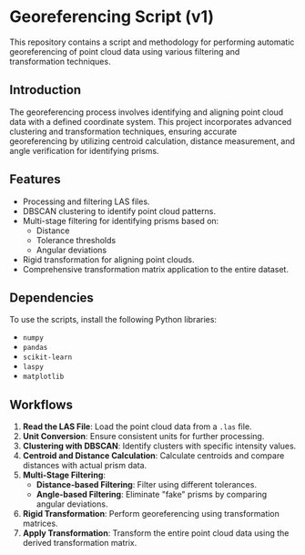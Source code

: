 # Georeferencing Script (v1)

This repository contains a script and methodology for performing automatic georeferencing of point cloud data using various filtering and transformation techniques.

## Introduction
The georeferencing process involves identifying and aligning point cloud data with a defined coordinate system. This project incorporates advanced clustering and transformation techniques, ensuring accurate georeferencing by utilizing centroid calculation, distance measurement, and angle verification for identifying prisms.

## Features
- Processing and filtering LAS files.
- DBSCAN clustering to identify point cloud patterns.
- Multi-stage filtering for identifying prisms based on:
  - Distance
  - Tolerance thresholds
  - Angular deviations
- Rigid transformation for aligning point clouds.
- Comprehensive transformation matrix application to the entire dataset.

## Dependencies
To use the scripts, install the following Python libraries:
- `numpy`
- `pandas`
- `scikit-learn`
- `laspy`
- `matplotlib`


## Workflows

1. **Read the LAS File**: Load the point cloud data from a `.las` file.
2. **Unit Conversion**: Ensure consistent units for further processing.
3. **Clustering with DBSCAN**: Identify clusters with specific intensity values.
4. **Centroid and Distance Calculation**: Calculate centroids and compare distances with actual prism data.
5. **Multi-Stage Filtering**:
   - **Distance-based Filtering**: Filter using different tolerances.
   - **Angle-based Filtering**: Eliminate "fake" prisms by comparing angular deviations.
6. **Rigid Transformation**: Perform georeferencing using transformation matrices.
7. **Apply Transformation**: Transform the entire point cloud data using the derived transformation matrix.

